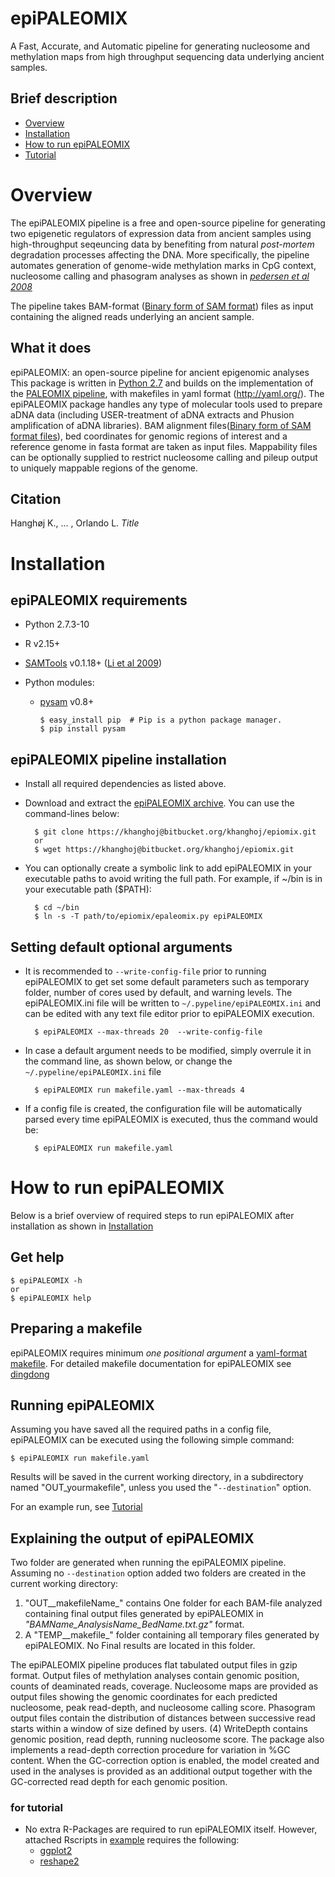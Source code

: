 # epiPALEOMIX

A Fast, Accurate, and Automatic pipeline for generating nucleosome and methylation maps from high throughput sequencing data underlying ancient samples.

## Brief description

*   [Overview](https://bitbucket.org/khanghoj/epiomix/overview#markdown-header-overview)
*   [Installation](https://bitbucket.org/khanghoj/epiomix/overview#markdown-header-installation)
*   [How to run epiPALEOMIX](https://bitbucket.org/khanghoj/epiomix/overview#markdown-header-how-to-run-epipaleomix)
*   [Tutorial](tutorial.html)

# Overview
The epiPALEOMIX pipeline is a free and open-source pipeline for generating two epigenetic regulators of expression data from ancient samples using high-throughput seqeuncing data by benefiting from natural _post-mortem_ degradation processes affecting the DNA. More specifically, the pipeline automates generation of genome-wide methylation marks in CpG context, nucleosome calling and phasogram analyses as shown in [_pedersen et al 2008_](http://dx.doi.org/10.1101/gr.163592.113)

The pipeline takes BAM-format ([Binary form of SAM format](http://bioinformatics.oxfordjournals.org/content/25/16/2078)) files as input containing the aligned reads underlying an ancient sample.

## What it does
epiPALEOMIX: an open-source pipeline for ancient epigenomic analyses
This package is written in [Python 2.7](https://www.python.org/) and builds on the implementation of the [PALEOMIX pipeline](https://github.com/MikkelSchubert/paleomix/wiki/Overview), with makefiles in yaml format (http://yaml.org/). The epiPALEOMIX package handles any type of molecular tools used to prepare aDNA data (including USER-treatment of aDNA extracts and Phusion amplification of aDNA libraries). BAM alignment files([Binary form of SAM format files](http://bioinformatics.oxfordjournals.org/content/25/16/2078)), bed coordinates for genomic regions of interest and a reference genome in fasta format are taken as input files. Mappability files can be optionally supplied to restrict nucleosome calling and pileup output to uniquely mappable regions of the genome.

## Citation

Hanghøj K., ... , Orlando L. _Title_ 

# Installation

## epiPALEOMIX requirements

*   Python 2.7.3-10
*   R v2.15+
*   [SAMTools](http://samtools.sourceforge.net) v0.1.18+ ([Li et al 2009](http://bioinformatics.oxfordjournals.org/content/25/16/2078.long))

*   Python modules:
    *   [pysam](https://github.com/pysam-developers/pysam/) v0.8+

            $ easy_install pip  # Pip is a python package manager.
            $ pip install pysam


## epiPALEOMIX pipeline installation

*   Install all required dependencies as listed above.

* Download and extract the [epiPALEOMIX archive](https://bitbucket.org/khanghoj/epiomix/overview). You can use the command-lines below:

        $ git clone https://khanghoj@bitbucket.org/khanghoj/epiomix.git
        or
        $ wget https://khanghoj@bitbucket.org/khanghoj/epiomix.git

* You can optionally create a symbolic link to add epiPALEOMIX in your executable paths to avoid writing the full path. For example, if ~/bin is in your executable path ($PATH):

        $ cd ~/bin
        $ ln -s -T path/to/epiomix/epaleomix.py epiPALEOMIX

## Setting default optional arguments

* It is recommended to `--write-config-file` prior to running epiPALEOMIX to get set some default parameters such as temporary folder, number of cores used by default, and warning levels. The epiPALEOMIX.ini file will be written to `~/.pypeline/epiPALEOMIX.ini` and can be edited with any text file editor prior to epiPALEOMIX execution.

        $ epiPALEOMIX --max-threads 20  --write-config-file

* In case a default argument needs to be modified, simply overrule it in the command line, as shown below, or change the `~/.pypeline/epiPALEOMIX.ini` file

        $ epiPALEOMIX run makefile.yaml --max-threads 4

* If a config file is created, the configuration file will be automatically parsed every time epiPALEOMIX is executed, thus the command would be:

        $ epiPALEOMIX run makefile.yaml


# How to run epiPALEOMIX

Below is a brief overview of required steps to run epiPALEOMIX after installation as shown in [Installation](installation.html)

## Get help

    $ epiPALEOMIX -h
    or
    $ epiPALEOMIX help

## Preparing a makefile

epiPALEOMIX requires minimum _one positional argument_ a [yaml-format makefile](http://www.yaml.org/spec/1.2/spec.html). For detailed makefile documentation for epiPALEOMIX see [dingdong](dingdong.html)

## Running epiPALEOMIX

Assuming you have saved all the required paths in a config file, epiPALEOMIX can be executed using the following simple command:

    $ epiPALEOMIX run makefile.yaml

Results will be saved in the current working directory, in a subdirectory named "OUT_yourmakefile", unless you used the "`--destination`" option.

For an example run, see [Tutorial](tutorial.html)

## Explaining the output of epiPALEOMIX

Two folder are generated when running the epiPALEOMIX pipeline. Assuming no `--destination` option added two folders are created in the current working directory:

1. "OUT__makefileName_" contains One folder for each BAM-file analyzed containing final output files generated by epiPALEOMIX in _"BAMName\_AnalysisName\_BedName.txt.gz"_ format.
2. A "TEMP__makefile_" folder containing all temporary files generated by epiPALEOMIX. No Final results are located in this folder.

The epiPALEOMIX pipeline produces flat tabulated output files in gzip format. Output files of methylation analyses contain genomic position, counts of deaminated reads, coverage. Nucleosome maps are provided as output files showing the genomic coordinates for each predicted nucleosome, peak read-depth, and nucleosome calling score. Phasogram output files contain the distribution of distances between successive read starts within a window of size defined by users. (4) WriteDepth contains genomic position, read depth, running nucleosome score. The package also implements a read-depth correction procedure for variation in %GC content. When the GC-correction option is enabled, the model created and used in the analyses is provided as an additional output together with the GC-corrected read depth for each genomic position.




### for tutorial
*   No extra R-Packages are required to run epiPALEOMIX itself. However, attached Rscripts in [example](example) requires the following:
    *   [ggplot2](https://cran.r-project.org/web/packages/ggplot2/index.html)
    *   [reshape2](https://cran.r-project.org/web/packages/reshape2/index.html)

